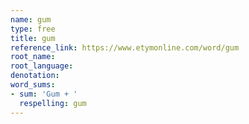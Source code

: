 ```yaml
---
name: gum
type: free
title: gum
reference_link: https://www.etymonline.com/word/gum
root_name: 
root_language: 
denotation: 
word_sums:
- sum: 'Gum + '
  respelling: gum
---
```

